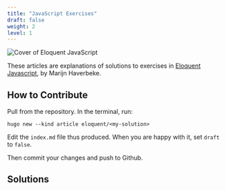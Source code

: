 ```yaml
---
title: "JavaScript Exercises"
draft: false
weight: 2
level: 1
---
```


![Cover of Eloquent JavaScript](/eloquent/cover-eloquent.jpg)

These articles are explanations of solutions to exercises in [Eloquent Javascript](https://eloquentjavascript.net/), by Marijn Haverbeke.

<!--more-->

## How to Contribute

Pull from the repository.  In the terminal, run:

```{sh}
hugo new --kind article eloquent/<my-solution>
```

Edit the `index.md` file thus produced.  When you are happy with it, set `draft` to `false`.

Then commit your changes and push to Github.

## Solutions




